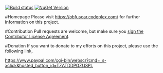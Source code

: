 [![Build status](https://ci.appveyor.com/api/projects/status/4y3enjufejbn94hd)](https://ci.appveyor.com/project/lextm/obfuscar) 
[![NuGet Version](https://img.shields.io/nuget/v/Obfuscar.svg?style=flat)](https://www.nuget.org/packages/Obfuscar/)

#Homepage
Please visit https://obfuscar.codeplex.com/ for further information on this project.

#Contribution
Pull requests are welcome, but make sure you <a href="https://www.clahub.com/agreements/lextm/obfuscar">sign the Contributor License Agreement</a>.

#Donation
If you want to donate to my efforts on this project, please use the following link,

https://www.paypal.com/cgi-bin/webscr?cmd=_s-xclick&hosted_button_id=TZATDDPGZUSPL
